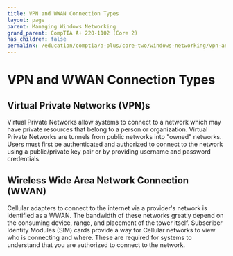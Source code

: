 ```yaml
---
title: VPN and WWAN Connection Types
layout: page
parent: Managing Windows Networking
grand_parent: CompTIA A+ 220-1102 (Core 2)
has_children: false
permalink: /education/comptia/a-plus/core-two/windows-networking/vpn-and-wwan-connection-types/
---
```


# VPN and WWAN Connection Types

## Virtual Private Networks (VPN)s

Virtual Private Networks allow systems to connect to a network which may have private resources that belong to a person or organization. Virtual Private Networks are tunnels from public networks into "owned" networks. Users must first be authenticated and authorized to connect to the network using a public/private key pair or by providing username and password credentials.

## Wireless Wide Area Network Connection (WWAN)

Cellular adapters to connect to the internet via a provider's network is identified as a WWAN. The bandwidth of these networks greatly depend on the consuming device, range, and placement of the tower itself. Subscriber Identity Modules (SIM) cards provide a way for Cellular networks to view who is connecting and where. These are required for systems to understand that you are authorized to connect to the network.
